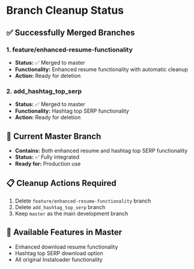# Branch Cleanup Status

## ✅ Successfully Merged Branches

### 1. feature/enhanced-resume-functionality
- **Status:** ✅ Merged to master
- **Functionality:** Enhanced resume functionality with automatic cleanup
- **Action:** Ready for deletion

### 2. add_hashtag_top_serp  
- **Status:** ✅ Merged to master
- **Functionality:** Hashtag top SERP functionality
- **Action:** Ready for deletion

## 🎯 Current Master Branch
- **Contains:** Both enhanced resume and hashtag top SERP functionality
- **Status:** ✅ Fully integrated
- **Ready for:** Production use

## 📋 Cleanup Actions Required
1. Delete `feature/enhanced-resume-functionality` branch
2. Delete `add_hashtag_top_serp` branch
3. Keep `master` as the main development branch

## 🚀 Available Features in Master
- Enhanced download resume functionality
- Hashtag top SERP download option
- All original Instaloader functionality